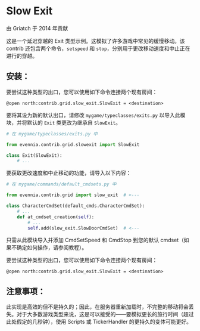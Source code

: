# Slow Exit

由 Griatch 于 2014 年贡献

这是一个延迟穿越的 Exit 类型示例。这模拟了许多游戏中常见的缓慢移动。该 contrib 还包含两个命令，`setspeed` 和 `stop`，分别用于更改移动速度和中止正在进行的穿越。

## 安装：

要尝试这种类型的出口，您可以使用如下命令连接两个现有房间：

```
@open north:contrib.grid.slow_exit.SlowExit = <destination>
```

要将其设为新的默认出口，请修改 `mygame/typeclasses/exits.py` 以导入此模块，并将默认的 `Exit` 类更改为继承自 `SlowExit`。

```python
# 在 mygame/typeclasses/exits.py 中

from evennia.contrib.grid.slowexit import SlowExit

class Exit(SlowExit):
    # ...
```

要获取更改速度和中止移动的功能，请导入以下内容：

```python
# 在 mygame/commands/default_cmdsets.py 中

from evennia.contrib.grid import slow_exit  # <---

class CharacterCmdSet(default_cmds.CharacterCmdSet):
    # ...
    def at_cmdset_creation(self):
        # ...
        self.add(slow_exit.SlowDoorCmdSet)  # <---
```

只需从此模块导入并添加 CmdSetSpeed 和 CmdStop 到您的默认 cmdset（如果不确定如何操作，请参阅教程）。

要尝试这种类型的出口，您可以使用如下命令连接两个现有房间：

```
@open north:contrib.grid.slow_exit.SlowExit = <destination>
```

## 注意事项：

此实现是高效的但不是持久的；因此，在服务器重新加载时，不完整的移动将会丢失。对于大多数游戏类型来说，这是可以接受的——要模拟更长的旅行时间（超过此处假定的几秒钟），使用 Scripts 或 TickerHandler 的更持久的变体可能更好。

